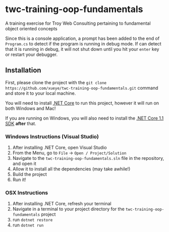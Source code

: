 # twc-training-oop-fundamentals
A training exercise for Troy Web Consulting pertaining to fundamental object oriented concepts

Since this is a console application, a prompt has been added to the end of `Program.cs` to detect if the program is running in debug mode. If can detect that it is running in debug, it will not shut down until you hit your `enter` key or restart your debugger.

## Installation
First, please clone the project with the `git clone https://github.com/xueye/twc-training-oop-fundamentals.git` command and store it to your local machine.

You will need to install [.NET Core](https://www.microsoft.com/net/core) to run this project, however it will run on both Windows and Mac!

If you are running on Windows, you will also need to install the [.NET Core 1.1 SDK](https://go.microsoft.com/fwlink/?LinkID=835014) **after** that.

### Windows Instructions (Visual Studio)
1. After installing .NET Core, open Visual Studio
2. From the Menu, go to `File` -> `Open / Project/Solution`
3. Navigate to the `twc-training-oop-fundamentals.sln` file in the repository, and open it
4. Allow it to install all the dependencies (may take awhile!)
5. Build the project
6. Run it!

### OSX Instructions
1. After installing .NET Core, refresh your terminal
2. Navigate in a terminal to your project directory for the `twc-training-oop-fundamentals` project
3. run `dotnet restore`
4. run `dotnet run`
